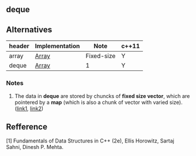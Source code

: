 ## deque

## Alternatives
| header | Implementation |Note| c++11|
|-|-|-|- |
array |[Array](..\1_DataStructure\ch2_Array\Array.md)|Fixed-size|Y|
deque |[Array](..\1_DataStructure\ch2_Array\Array.md)|1|Y|

### Notes
1. The data in **deque** are stored by chuncks of **fixed size vector**, which are pointered by a **map** (which is also a chunk of vector with varied size). ([link1](https://stackoverflow.com/questions/6292332/what-really-is-a-deque-in-stl), [link2](https://www.codeproject.com/Articles/5425/An-In-Depth-Study-of-the-STL-Deque-Container))
## Refference
[1] Fundamentals of Data Structures in C++ (2e), Ellis Horowitz, Sartaj Sahni, Dinesh P. Mehta.
